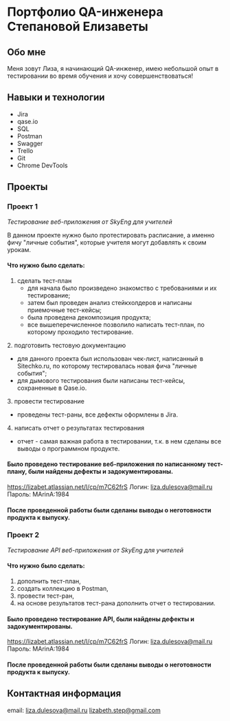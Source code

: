 # Портфолио QA-инженера Степановой Елизаветы

## Обо мне

Меня зовут Лиза, я начинающий QA-инженер, имею небольшой опыт в тестировании во время обучения и хочу совершенствоваться!

## Навыки и технологии

* Jira
* qase.io
* SQL
* Postman
* Swagger
* Trello
* Git
* Chrome DevTools

## Проекты

### Проект 1

*Тестирование веб-приложения от SkyEng для учителей*

В данном проекте нужно было протестировать расписание, а именно фичу "личные события", которые учителя могут добавлять к своим урокам.


#### Что нужно было сделать:
1. сделать тест-план
   - для начала было произведено знакомство с требованиями и их тестирование;
   - затем был проведен анализ стейкхолдеров и написаны приемочные тест-кейсы;
   - была проведена декомпозиция продукта;
   - все вышеперечисленное позволило написать тест-план, по которому проходило тестирование.

2️. подготовить тестовую документацию
   - для данного проекта был использован чек-лист, написанный в Sitechko.ru, по которому тестировалась новая фича "личные события";
   - для дымового тестирования были написаны тест-кейсы, сохраненные в Qase.io.

3️. провести тестирование
   - проведены тест-раны, все дефекты оформлены в Jira.

4️. написать отчет о результатах тестирования
   - отчет - самая важная работа в тестировании, т.к. в нем сделаны все выводы о программном продукте.


#### Было проведено тестирование веб-приложения по написанному тест-плану, были найдены дефекты и задокументированы.
https://lizabet.atlassian.net/l/cp/m7C62frS
Логин: liza.dulesova@mail.ru
Пароль: MArinA:1984


#### После проведенной работы были сделаны выводы о неготовности продукта к выпуску.

### Проект 2

*Тестирование API веб-приложения от SkyEng для учителей*


#### Что нужно было сделать:
1. дополнить тест-план,
2. создать коллекцию в Postman,
3. провести тест-ран,
4. на основе результатов тест-рана дополнить отчет о тестировании.


#### Было проведено тестирование API, были найдены дефекты и задокументированы.
https://lizabet.atlassian.net/l/cp/m7C62frS
Логин: liza.dulesova@mail.ru
Пароль: MArinA:1984


#### После проведенной работы были сделаны выводы о неготовности продукта к выпуску.




## Контактная информация
email: liza.dulesova@mail.ru
       lizabeth.step@gmail.com
